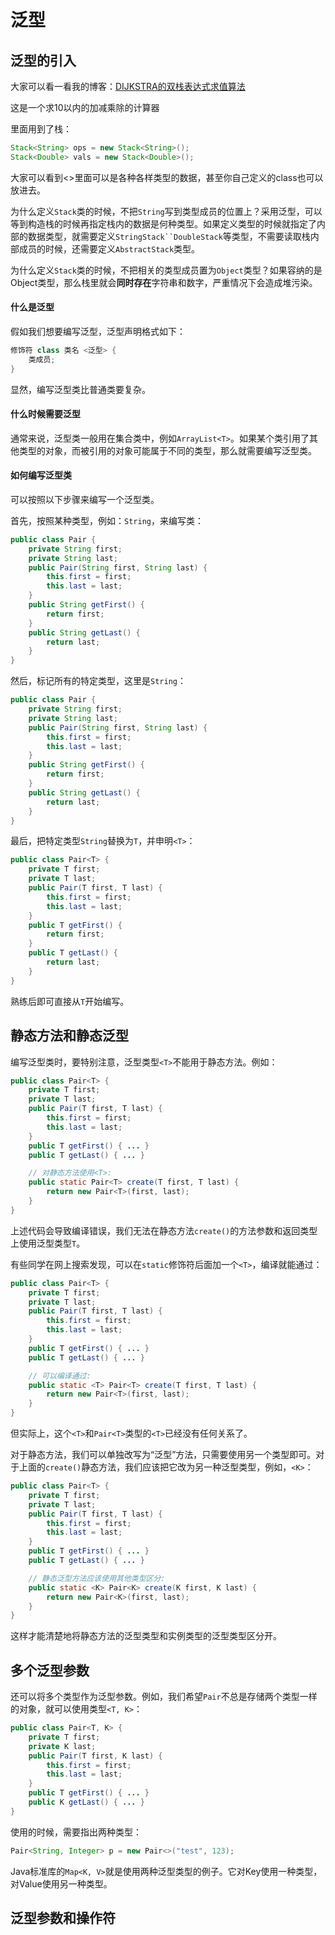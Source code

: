 # 泛型

## 泛型的引入

大家可以看一看我的博客：[DIJKSTRA的双栈表达式求值算法](http://www.layfolk.top:8090/archives/19)

这是一个求10以内的加减乘除的计算器

里面用到了栈：

```java
Stack<String> ops = new Stack<String>();    
Stack<Double> vals = new Stack<Double>();
```

大家可以看到<>里面可以是各种各样类型的数据，甚至你自己定义的class也可以放进去。

为什么定义`Stack`类的时候，不把`String`写到类型成员的位置上？采用泛型，可以等到构造栈的时候再指定栈内的数据是何种类型。如果定义类型的时候就指定了内部的数据类型，就需要定义`StringStack``DoubleStack`等类型，不需要读取栈内部成员的时候，还需要定义`AbstractStack`类型。

为什么定义`Stack`类的时候，不把相关的类型成员置为`Object`类型？如果容纳的是Object类型，那么栈里就会**同时存在**字符串和数字，严重情况下会造成堆污染。

#### 什么是泛型

假如我们想要编写泛型，泛型声明格式如下：

```java
修饰符 class 类名 <泛型> {
    类成员;
}
```

显然，编写泛型类比普通类要复杂。

#### 什么时候需要泛型

通常来说，泛型类一般用在集合类中，例如`ArrayList<T>`。如果某个类引用了其他类型的对象，而被引用的对象可能属于不同的类型，那么就需要编写泛型类。

#### 如何编写泛型类

可以按照以下步骤来编写一个泛型类。

首先，按照某种类型，例如：`String`，来编写类：

```java
public class Pair {
    private String first;
    private String last;
    public Pair(String first, String last) {
        this.first = first;
        this.last = last;
    }
    public String getFirst() {
        return first;
    }
    public String getLast() {
        return last;
    }
}
```

然后，标记所有的特定类型，这里是`String`：

```java
public class Pair {
    private String first;
    private String last;
    public Pair(String first, String last) {
        this.first = first;
        this.last = last;
    }
    public String getFirst() {
        return first;
    }
    public String getLast() {
        return last;
    }
}
```

最后，把特定类型`String`替换为`T`，并申明`<T>`：

```java
public class Pair<T> {
    private T first;
    private T last;
    public Pair(T first, T last) {
        this.first = first;
        this.last = last;
    }
    public T getFirst() {
        return first;
    }
    public T getLast() {
        return last;
    }
}
```

熟练后即可直接从`T`开始编写。

## 静态方法和静态泛型

编写泛型类时，要特别注意，泛型类型`<T>`不能用于静态方法。例如：

```java
public class Pair<T> {
    private T first;
    private T last;
    public Pair(T first, T last) {
        this.first = first;
        this.last = last;
    }
    public T getFirst() { ... }
    public T getLast() { ... }

    // 对静态方法使用<T>:
    public static Pair<T> create(T first, T last) {
        return new Pair<T>(first, last);
    }
}
```

上述代码会导致编译错误，我们无法在静态方法`create()`的方法参数和返回类型上使用泛型类型`T`。

有些同学在网上搜索发现，可以在`static`修饰符后面加一个`<T>`，编译就能通过：

```java
public class Pair<T> {
    private T first;
    private T last;
    public Pair(T first, T last) {
        this.first = first;
        this.last = last;
    }
    public T getFirst() { ... }
    public T getLast() { ... }

    // 可以编译通过:
    public static <T> Pair<T> create(T first, T last) {
        return new Pair<T>(first, last);
    }
}
```

但实际上，这个`<T>`和`Pair<T>`类型的`<T>`已经没有任何关系了。

对于静态方法，我们可以单独改写为“泛型”方法，只需要使用另一个类型即可。对于上面的`create()`静态方法，我们应该把它改为另一种泛型类型，例如，`<K>`：

```java
public class Pair<T> {
    private T first;
    private T last;
    public Pair(T first, T last) {
        this.first = first;
        this.last = last;
    }
    public T getFirst() { ... }
    public T getLast() { ... }

    // 静态泛型方法应该使用其他类型区分:
    public static <K> Pair<K> create(K first, K last) {
        return new Pair<K>(first, last);
    }
}
```

这样才能清楚地将静态方法的泛型类型和实例类型的泛型类型区分开。

## 多个泛型参数

还可以将多个类型作为泛型参数。例如，我们希望`Pair`不总是存储两个类型一样的对象，就可以使用类型`<T, K>`：

```java
public class Pair<T, K> {
    private T first;
    private K last;
    public Pair(T first, K last) {
        this.first = first;
        this.last = last;
    }
    public T getFirst() { ... }
    public K getLast() { ... }
}
```

使用的时候，需要指出两种类型：

```java
Pair<String, Integer> p = new Pair<>("test", 123);
```

Java标准库的`Map<K, V>`就是使用两种泛型类型的例子。它对Key使用一种类型，对Value使用另一种类型。

## 泛型参数和操作符
